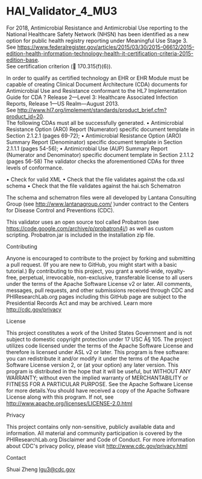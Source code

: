 HAI_Validator_4_MU3
=======

For 2018, Antimicrobial Resistance and Antimicrobial Use reporting to the National Healthcare Safety Network (NHSN) 
has been identified as a new option for public health registry reporting under Meaningful Use Stage 3.  
See https://www.federalregister.gov/articles/2015/03/30/2015-06612/2015-edition-health-information-technology-health-it-certification-criteria-2015-edition-base.  
See certification criterion ( 170.315(f)(6)).    

In order to qualify as certified technology an EHR or EHR Module must be capable of 
creating  Clinical Document Architecture (CDA) documents for 
Antimicrobial Use and Resistance conformant to the HL7 Implementation Guide for 
CDA ? Release 2—Level 3: Healthcare Associated Infection Reports, Release 1—US Realm—August 2013.  
See http://www.hl7.org/implement/standards/product_brief.cfm?product_id=20.   
The following CDAs must all be successfully generated.
•	Antimicrobial Resistance Option (ARO) Report (Numerator) specific document template in Section 2.1.2.1 (pages 69-72);
•	Antimicrobial Resistance Option (ARO) Summary Report (Denominator) specific document template in Section 2.1.1.1 (pages 54-56);
•	Antimicrobial Use (AUP) Summary Report (Numerator and Denominator) specific document template in Section 2.1.1.2 (pages 56-58)
The validator checks the aforementioned CDAs for three levels of conformance. 

•	Check for valid XML
•	Check that the file validates against the cda.xsl schema
•	Check that the file validates against the hai.sch Schematron

The schema and schematron files were all developed by Lantana Consulting Group 
(see http://www.lantanagroup.com/ )under contract to the Centers for Disease Control and Preventions (CDC).

This validator uses an open source tool called Probatron (see https://code.google.com/archive/p/probatron4j/)
as well as custom scripting.  Probatron.jar is included in the installation zip file.  


Contributing

Anyone is encouraged to contribute to the project by forking and submitting a pull request. (If you are new to GitHub, 
you might start with a basic tutorial.) By contributing to this project, you grant a world-wide, royalty-free, perpetual, 
irrevocable, non-exclusive, transferable license to all users under the terms of the Apache Software License v2 or later.
All comments, messages, pull requests, and other submissions received through CDC and PHIResearchLab.org pages including 
this GitHub page are subject to the Presidential Records Act and may be archived. Learn more http://cdc.gov/privacy

License

This project constitutes a work of the United States Government and is not subject to domestic copyright protection under 17 
USC Â§ 105. The project utilizes code licensed under the terms of the Apache Software License and therefore is licensed 
under ASL v2 or later. This program is free software: you can redistribute it and/or modify it under the terms of the 
Apache Software License version 2, or (at your option) any later version.
This program is distributed in the hope that it will be useful, but WITHOUT ANY WARRANTY; without even the implied warranty 
of MERCHANTABILITY or FITNESS FOR A PARTICULAR PURPOSE. See the Apache Software License for more details.You should have 
received a copy of the Apache Software License along with this program. If not, see http://www.apache.org/licenses/LICENSE-2.0.html

Privacy

This project contains only non-sensitive, publicly available data and information. All material and community participation 
is covered by the PHIResearchLab.org Disclaimer and Code of Conduct. For more information about CDC's privacy policy, 
please visit http://www.cdc.gov/privacy.html

Contact

Shuai Zheng lgu3@cdc.gov
